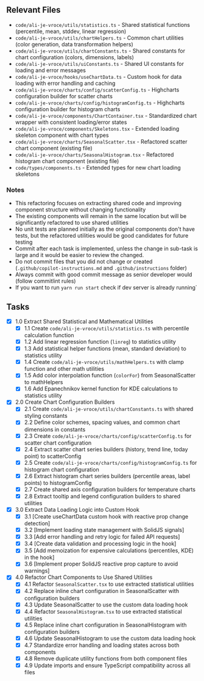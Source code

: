 ## Relevant Files

- `code/ali-je-vroce/utils/statistics.ts` - Shared statistical functions (percentile, mean, stddev, linear regression)
- `code/ali-je-vroce/utils/chartHelpers.ts` - Common chart utilities (color generation, data transformation helpers)
- `code/ali-je-vroce/utils/chartConstants.ts` - Shared constants for chart configuration (colors, dimensions, labels)
- `code/ali-je-vroce/utils/uiConstants.ts` - Shared UI constants for loading and error messages
- `code/ali-je-vroce/hooks/useChartData.ts` - Custom hook for data loading with error handling and caching
- `code/ali-je-vroce/charts/config/scatterConfig.ts` - Highcharts configuration builder for scatter charts
- `code/ali-je-vroce/charts/config/histogramConfig.ts` - Highcharts configuration builder for histogram charts
- `code/ali-je-vroce/components/ChartContainer.tsx` - Standardized chart wrapper with consistent loading/error states
- `code/ali-je-vroce/components/Skeletons.tsx` - Extended loading skeleton component with chart types
- `code/ali-je-vroce/charts/SeasonalScatter.tsx` - Refactored scatter chart component (existing file)
- `code/ali-je-vroce/charts/SeasonalHistogram.tsx` - Refactored histogram chart component (existing file)
- `code/types/components.ts` - Extended types for new chart loading skeletons

### Notes

- This refactoring focuses on extracting shared code and improving component structure without changing functionality
- The existing components will remain in the same location but will be significantly refactored to use shared utilities
- No unit tests are planned initially as the original components don't have tests, but the refactored utilities would be good candidates for future testing
- Commit after each task is implemented, unless the change in sub-task is large and it would be easier to review the changed.
- Do not commit files that you did not change or created (`.github/copilot-instructions.md` and `.github/instructions` folder)
- Always commit with good commit message as senior developer would (follow commitlint rules)
- If you want to run `yarn run start` check if dev server is already running`

## Tasks

- [x] 1.0 Extract Shared Statistical and Mathematical Utilities
  - [x] 1.1 Create `code/ali-je-vroce/utils/statistics.ts` with percentile calculation function
  - [x] 1.2 Add linear regression function (`linreg`) to statistics utility
  - [x] 1.3 Add statistical helper functions (mean, standard deviation) to statistics utility
  - [x] 1.4 Create `code/ali-je-vroce/utils/mathHelpers.ts` with clamp function and other math utilities
  - [x] 1.5 Add color interpolation function (`colorFor`) from SeasonalScatter to mathHelpers
  - [x] 1.6 Add Epanechnikov kernel function for KDE calculations to statistics utility
- [x] 2.0 Create Chart Configuration Builders
  - [x] 2.1 Create `code/ali-je-vroce/utils/chartConstants.ts` with shared styling constants
  - [x] 2.2 Define color schemes, spacing values, and common chart dimensions in constants
  - [x] 2.3 Create `code/ali-je-vroce/charts/config/scatterConfig.ts` for scatter chart configuration
  - [x] 2.4 Extract scatter chart series builders (history, trend line, today point) to scatterConfig
  - [x] 2.5 Create `code/ali-je-vroce/charts/config/histogramConfig.ts` for histogram chart configuration
  - [x] 2.6 Extract histogram chart series builders (percentile areas, label points) to histogramConfig
  - [x] 2.7 Create shared axis configuration builders for temperature charts
  - [x] 2.8 Extract tooltip and legend configuration builders to shared utilities
- [x] 3.0 Extract Data Loading Logic into Custom Hook
  - [x] 3.1 [Create useChartData custom hook with reactive prop change detection]
  - [x] 3.2 [Implement loading state management with SolidJS signals]
  - [x] 3.3 [Add error handling and retry logic for failed API requests]
  - [x] 3.4 [Create data validation and processing logic in the hook]
  - [x] 3.5 [Add memoization for expensive calculations (percentiles, KDE) in the hook]
  - [x] 3.6 [Implement proper SolidJS reactive prop capture to avoid warnings]
- [x] 4.0 Refactor Chart Components to Use Shared Utilities
  - [x] 4.1 Refactor `SeasonalScatter.tsx` to use extracted statistical utilities
  - [x] 4.2 Replace inline chart configuration in SeasonalScatter with configuration builders
  - [x] 4.3 Update SeasonalScatter to use the custom data loading hook
  - [x] 4.4 Refactor `SeasonalHistogram.tsx` to use extracted statistical utilities
  - [x] 4.5 Replace inline chart configuration in SeasonalHistogram with configuration builders
  - [x] 4.6 Update SeasonalHistogram to use the custom data loading hook
  - [x] 4.7 Standardize error handling and loading states across both components
  - [x] 4.8 Remove duplicate utility functions from both component files
  - [x] 4.9 Update imports and ensure TypeScript compatibility across all files
